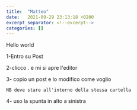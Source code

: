 ```yaml
---
title:  "Matteo"
date:   2021-09-29 23:13:18 +0200
excerpt_separator: <!--excerpt-->
categories: []
---
```


<!--excerpt-->
Hello world


1-Entro su Post


2-clicco . e mi si apre l'editor 


3- copio un post e lo modifico come voglio


    NB deve stare all'interno della stessa cartella


4- uso la spunta in alto a sinistra 
